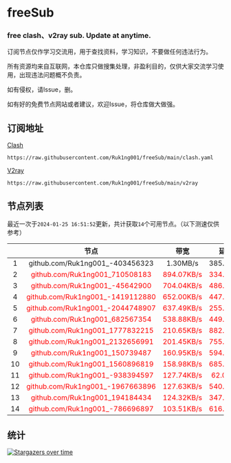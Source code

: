 # freeSub
### free clash、v2ray sub. Update at anytime.

订阅节点仅作学习交流用，用于查找资料，学习知识，不要做任何违法行为。

所有资源均来自互联网，本仓库只做搜集处理，非盈利目的，仅供大家交流学习使用，出现违法问题概不负责。

如有侵权，请Issue，删。

如有好的免费节点网站或者建议，欢迎Issue，将仓库做大做强。

## 订阅地址
[Clash](https://raw.githubusercontent.com/Ruk1ng001/freeSub/main/clash.yaml)
```
https://raw.githubusercontent.com/Ruk1ng001/freeSub/main/clash.yaml
```
[V2ray](https://raw.githubusercontent.com/Ruk1ng001/freeSub/main/v2ray)
```
https://raw.githubusercontent.com/Ruk1ng001/freeSub/main/v2ray
```

## 节点列表

最近一次于`2024-01-25 16:51:52`更新，共计获取`14`个可用节点。（以下测速仅供参考）

|  | 节点 | 带宽 | 延迟 |
|:-:|:--:|:--:|:--:|
 | 1 | github.com/Ruk1ng001_-403456323 | 1.30MB/s | 385.00ms |
 | 2 | <font color=red>github.com/Ruk1ng001_710508183</font> | <font color=red>894.07KB/s</font> | <font color=red>334.00ms</font> |
 | 3 | <font color=red>github.com/Ruk1ng001_-45642900</font> | <font color=red>704.04KB/s</font> | <font color=red>486.00ms</font> |
 | 4 | <font color=red>github.com/Ruk1ng001_-1419112880</font> | <font color=red>652.00KB/s</font> | <font color=red>447.00ms</font> |
 | 5 | <font color=red>github.com/Ruk1ng001_-2044748907</font> | <font color=red>637.49KB/s</font> | <font color=red>255.00ms</font> |
 | 6 | <font color=red>github.com/Ruk1ng001_682567354</font> | <font color=red>538.88KB/s</font> | <font color=red>449.00ms</font> |
 | 7 | <font color=red>github.com/Ruk1ng001_1777832215</font> | <font color=red>210.65KB/s</font> | <font color=red>882.00ms</font> |
 | 8 | <font color=red>github.com/Ruk1ng001_2132656991</font> | <font color=red>201.45KB/s</font> | <font color=red>755.00ms</font> |
 | 9 | <font color=red>github.com/Ruk1ng001_150739487</font> | <font color=red>160.95KB/s</font> | <font color=red>594.00ms</font> |
 | 10 | <font color=red>github.com/Ruk1ng001_1560896819</font> | <font color=red>158.98KB/s</font> | <font color=red>685.00ms</font> |
 | 11 | <font color=red>github.com/Ruk1ng001_-938394597</font> | <font color=red>127.74KB/s</font> | <font color=red>62.00ms</font> |
 | 12 | <font color=red>github.com/Ruk1ng001_-1967663896</font> | <font color=red>127.63KB/s</font> | <font color=red>540.00ms</font> |
 | 13 | <font color=red>github.com/Ruk1ng001_194184434</font> | <font color=red>124.32KB/s</font> | <font color=red>347.00ms</font> |
 | 14 | <font color=red>github.com/Ruk1ng001_-786696897</font> | <font color=red>103.51KB/s</font> | <font color=red>616.00ms</font> |


## 统计

[![Stargazers over time](https://starchart.cc/Ruk1ng001/freeSub.svg)](https://starchart.cc/Ruk1ng001/freeSub)